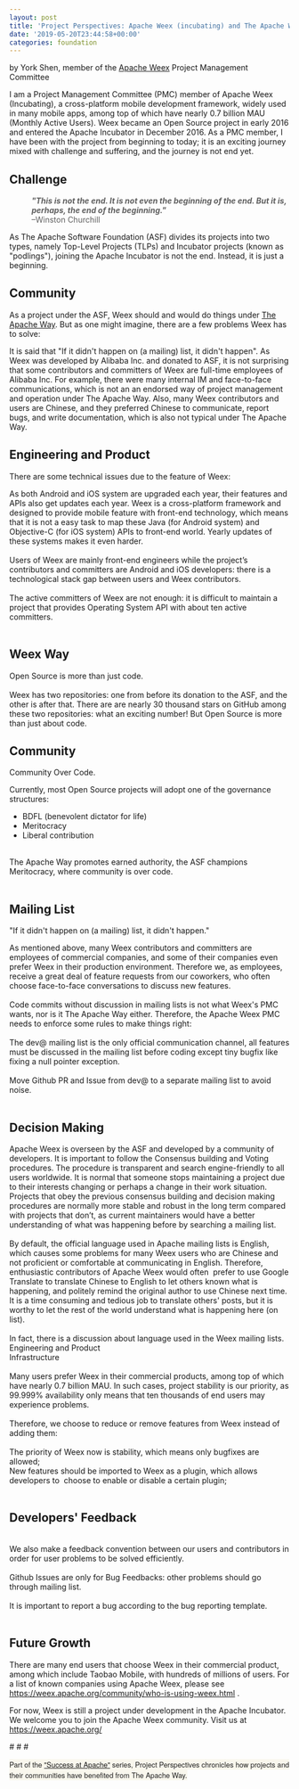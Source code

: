 ```yaml
---
layout: post
title: 'Project Perspectives: Apache Weex (incubating) and The Apache Way'
date: '2019-05-20T23:44:58+00:00'
categories: foundation
---
```

<div>by York Shen, member of the <a href="https://weex.apache.org/">Apache Weex</a> Project Management Committee&nbsp;</div> 
  <div> </div> 
  <div> 
    <p>I am a Project Management Committee (PMC) member of Apache Weex (Incubating), a cross-platform mobile development framework, widely used in many mobile apps, among top of which have nearly 0.7 billion MAU (Monthly Active Users). Weex became an Open Source project in early 2016 and entered the Apache Incubator in December 2016. As a PMC member, I have been with the project from beginning to today; it is an exciting journey mixed with challenge and suffering, and the journey is not end yet.&nbsp;</p> 
  </div> 
  <h2>Challenge</h2> 
  <blockquote style="margin: 0px 0px 0px 40px; border: none; padding: 0px;"> 
    <div> 
      <p><em><strong>&quot;This is not the end. It is not even the beginning of the end. But it is, perhaps, the end of the beginning.&quot; <br /></strong></em>–Winston Churchill</p> 
    </div> 
  </blockquote> 
  <div>As The Apache Software Foundation (ASF) divides its projects into two types, namely Top-Level Projects (TLPs) and Incubator projects (known as &quot;podlings&quot;), joining the Apache Incubator is not the end. Instead, it is just a beginning.</div> 
  <h2>Community</h2> 
  <p>As a project under the ASF, Weex should and would do things under <a href="http://apache.org/theapacheway/">The Apache Way</a>. But as one might imagine, there are a few problems Weex has to solve:</p> 
  <div>It is said that &quot;If it didn't happen on (a mailing) list, it didn't happen&quot;. As Weex was developed by Alibaba Inc. and donated to ASF, it is not surprising that some contributors and committers of Weex are full-time employees of Alibaba Inc. For example, there were many internal IM and face-to-face communications, which is not an an endorsed way of project management and operation under The Apache Way. Also, many Weex contributors and users are Chinese, and they preferred Chinese to communicate, report bugs, and write documentation, which is also not typical under The Apache Way.</div> 
  <h2>Engineering and Product</h2> 
  <div> 
    <p>There are some technical issues due to the feature of Weex:</p> 
  </div> 
  <div>As both Android and iOS system are upgraded each year, their features and APIs also get updates each year. Weex is a cross-platform framework and designed to provide mobile feature with front-end technology, which means that it is not a easy task to map these Java (for Android system) and Objective-C (for iOS system) APIs to front-end world. Yearly updates of these systems makes it even harder.</div> 
  <div><br /></div> 
  <div>Users of Weex are mainly front-end engineers while the project’s contributors and committers are Android and iOS developers: there is a technological stack gap between users and Weex contributors.</div> 
  <div><br /></div> 
  <div>The active committers of Weex are not enough: it is difficult to maintain a project that provides Operating System API with about ten active committers.</div> 
  <div><br /></div> 
  <h2>Weex Way</h2> 
  <div>Open Source is more than just code.</div> 
  <div><br /></div> 
  <div>Weex has two repositories: one from before its donation to the ASF, and the other is after that. There are are nearly 30 thousand stars on GitHub among these two repositories: what an exciting number! But Open Source is more than just about code.</div> 
  <h2>Community</h2> 
  <div> 
    <p>Community Over Code.</p> 
  </div> 
  <div>Currently, most Open Source projects will adopt one of the governance structures:</div> 
  <div> 
    <ul> 
      <li>BDFL (benevolent dictator for life)</li> 
      <li>Meritocracy</li> 
      <li>Liberal contribution</li> 
    </ul> 
  </div> 
  <div><br /></div> 
  <div>The Apache Way promotes earned authority, the ASF champions Meritocracy, where community is over code.</div> 
  <div><br /></div> 
  <h2>Mailing List</h2> 
  <p>&quot;If it didn't happen on (a mailing) list, it didn't happen.&quot;</p> 
  <div>As mentioned above, many Weex contributors and committers are employees of commercial companies, and some of their companies even prefer Weex in their production environment. Therefore we, as employees, receive a great deal of feature requests from our coworkers, who often choose face-to-face conversations to discuss new features.</div> 
  <div><br /></div> 
  <div>Code commits without discussion in mailing lists is not what Weex's PMC wants, nor is it The Apache Way either. Therefore, the Apache Weex PMC needs to enforce some rules to make things right:&nbsp;</div> 
  <div><br /></div> 
  <div>The dev@ mailing list is the only official communication channel, all features must be discussed in the mailing list before coding except tiny bugfix like fixing a null pointer exception.</div> 
  <div><br /></div> 
  <div>Move Github PR and Issue from dev@ to a separate mailing list to avoid noise.</div> 
  <div><br /></div> 
  <h2>Decision Making</h2> 
  <div>Apache Weex is overseen by the ASF and developed by a community of developers. It is important to follow the Consensus building and Voting procedures. The procedure is transparent and search engine-friendly to all users worldwide. It is normal that someone stops maintaining a project due to their interests changing or perhaps a change in their work situation. Projects that obey the previous consensus building and decision making procedures are normally more stable and robust in the long term compared with projects that don’t, as current maintainers would have a better understanding of what was happening before by searching a mailing list.</div> 
  <div><br /></div> 
  <div>By default, the official language used in Apache mailing lists is English, which causes some problems for many Weex users who are Chinese and not proficient or comfortable at communicating in English. Therefore, enthusiastic contributors of Apache Weex would often&nbsp; prefer to use Google Translate to translate Chinese to English to let others known what is happening, and politely remind the original author to use Chinese next time. It is a time consuming and tedious job to translate others' posts, but it is worthy to let the rest of the world understand what is happening here (on list).</div> 
  <div><br /></div> 
  <div>In fact, there is a discussion about language used in the Weex mailing lists.</div> 
  <div>Engineering and Product</div> 
  <div>Infrastructure</div> 
  <div><br /></div> 
  <div>Many users prefer Weex in their commercial products, among top of which have nearly 0.7 billion MAU. In such cases, project stability is our priority, as 99.999% availability only means that ten thousands of end users may experience problems.</div> 
  <div><br /></div> 
  <div>Therefore, we choose to reduce or remove features from Weex instead of adding them:</div> 
  <div><br /></div> 
  <div>The priority of Weex now is stability, which means only bugfixes are allowed;</div> 
  <div>New features should be imported to Weex as a plugin, which allows developers to&nbsp; choose to enable or disable a certain plugin;</div> 
  <div><br /></div> 
  <h2>Developers' Feedback</h2> 
  <div><br /></div> 
  <div>We also make a feedback convention between our users and contributors in order for user problems to be solved efficiently.</div> 
  <div><br /></div> 
  <div>Github Issues are only for Bug Feedbacks: other problems should go through mailing list.</div> 
  <div><br /></div> 
  <div>It is important to report a bug according to the bug reporting template.</div> 
  <div><br /></div> 
  <h2>Future Growth</h2> 
  <p>There are many end users that choose Weex in their commercial product, among which include Taobao Mobile, with hundreds of millions of users. For a list of known companies using Apache Weex, please see <a href="https://weex.apache.org/community/who-is-using-weex.html">https://weex.apache.org/community/who-is-using-weex.html</a> .</p> 
  <div> 
    <p>For now, Weex is still a project under development in the Apache Incubator. We welcome you to join the Apache Weex community. Visit us at <a href="https://weex.apache.org/">https://weex.apache.org/</a></p> 
    <p># # #&nbsp;</p> 
  </div> 
  <div> 
    <p><span style="color: #222222; font-family: &quot;Helvetica Neue&quot;, &quot;Lucida Grande&quot;, Helvetica, Arial, Verdana, sans-serif; font-size: 12.8px; background-color: #f9f7ed;">Part of the&nbsp;</span><a href="https://blogs.apache.org/foundation/category/SuccessAtApache" style="font-family: &quot;Helvetica Neue&quot;, &quot;Lucida Grande&quot;, Helvetica, Arial, Verdana, sans-serif; font-size: 12.8px; background-color: #f9f7ed;">&quot;Success at Apache&quot;</a><span style="color: #222222; font-family: &quot;Helvetica Neue&quot;, &quot;Lucida Grande&quot;, Helvetica, Arial, Verdana, sans-serif; font-size: 12.8px; background-color: #f9f7ed;"> series, Project Perspectives chronicles how projects and their communities have benefited from The Apache Way.</span></p> 
  </div>
